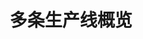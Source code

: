 ---
layout: article
title: 多条生产线概览
description: 
  - 模板展示了生产车间中五条生产线的总体情况。它将变量作为数据源并用于脚本中，由此模拟出生产线的状态变化。您只需用自己的数据源代替变量，然后根据自己的需要修改脚本即可。
lang: cn
weight: 2000
isDraft: false
ref: Overview-Several-Production-Lines
category:
  - Recommended
  - Production
  - KPI
  - Lean Management
image: Overview-Several-Production-Lines_CN.png
image_thumbnail: Overview-Several-Production-Lines_CN_thumbnail.png
download: Overview-Several-Production-Lines_CN.pbmx
overview_description:
overview_benefits:
overview_data_sources:
---